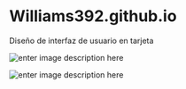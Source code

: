 # Williams392.github.io

Diseño de interfaz de usuario en tarjeta

![enter image description here](https://scontent.flim34-1.fna.fbcdn.net/v/t1.15752-9/310768442_543078447823726_7758222710920103856_n.png?_nc_cat=102&ccb=1-7&_nc_sid=ae9488&_nc_eui2=AeFKVui6oVs80FMjmLk-nnBpuOAHnchv_ha44AedyG_-FviQrrq_Nj4M1irXISVYRQfDeMZeCuBXUkX_6kbNCUmw&_nc_ohc=gvHl6x3ooEMAX_Co2tE&_nc_ht=scontent.flim34-1.fna&oh=03_AdTQTolA31tG5FlDKsPbXi1cu2S1TCZO--0uK_Lzx-RFRg&oe=6384EF64)

![enter image description here](https://scontent.flim34-1.fna.fbcdn.net/v/t1.15752-9/307770522_818294046040830_891463094119440892_n.png?_nc_cat=103&ccb=1-7&_nc_sid=ae9488&_nc_eui2=AeE6c9HTBTg0YY5zbpuO0JSPObspRSK4EBg5uylFIrgQGKRcQViznGSJdRlG8eOM90N_Ri8QlVyezwRYy27p2NVH&_nc_ohc=1Z3fagxi53cAX9OuxHR&_nc_ht=scontent.flim34-1.fna&oh=03_AdRUwhurhq_20jNkp_NoqqG8499QWgL4yvz42V2ndYRndw&oe=638636CD)
